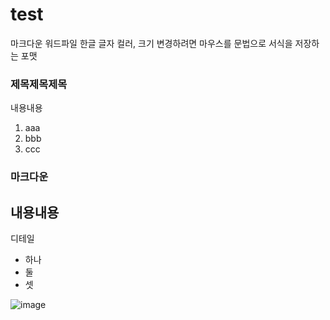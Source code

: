 # test
마크다운
워드파일 한글 글자 컬러, 크기 변경하려면 마우스를
문법으로 서식을 저장하는 포맷

### 제목제목제목
내용내용
1. aaa
2. bbb
3. ccc

### 마크다운
내용내용
---
디테일
* 하나
* 둘
* 셋

![image](https://github.com/kyoyo21/test/assets/23183169/d83934da-0e6d-43f6-aa65-2d3a767532db)
